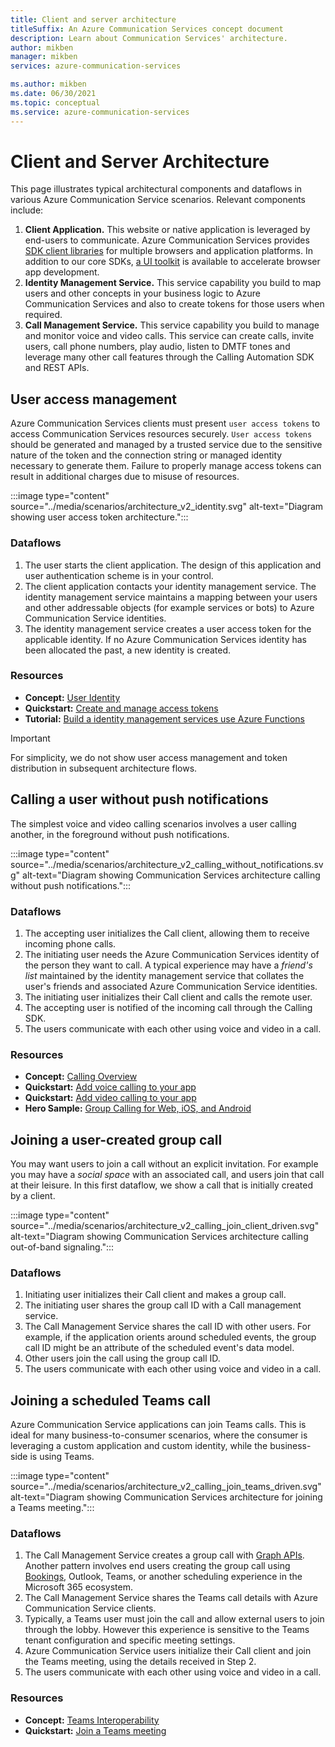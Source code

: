```yaml
---
title: Client and server architecture
titleSuffix: An Azure Communication Services concept document
description: Learn about Communication Services' architecture.
author: mikben
manager: mikben
services: azure-communication-services

ms.author: mikben
ms.date: 06/30/2021
ms.topic: conceptual
ms.service: azure-communication-services
---
```

# Client and Server Architecture

This page illustrates typical architectural components and dataflows in various Azure Communication Service scenarios. Relevant components include:

1. **Client Application.** This website or native application is leveraged by end-users to communicate. Azure Communication Services provides [SDK client libraries](sdk-options.md) for multiple browsers and application platforms. In addition to our core SDKs, [a UI toolkit](https://aka.ms/acsstorybook) is available to accelerate browser app development.
1. **Identity Management Service.**  This service capability you build to map users and other concepts in your business logic to Azure Communication Services and also to create tokens for those users when required.
1. **Call Management Service.**  This service capability you build to manage and monitor voice and video calls.  This service can create calls, invite users, call phone numbers, play audio, listen to DMTF tones and leverage many other call features through the Calling Automation SDK and REST APIs.


## User access management

Azure Communication Services clients must present `user access tokens` to access Communication Services resources securely. `User access tokens` should be generated and managed by a trusted service due to the sensitive nature of the token and the connection string or managed identity necessary to generate them. Failure to properly manage access tokens can result in additional charges due to misuse of resources.

:::image type="content" source="../media/scenarios/architecture_v2_identity.svg" alt-text="Diagram showing user access token architecture.":::

### Dataflows
1. The user starts the client application. The design of this application and user authentication scheme is in your control.
2. The client application contacts your identity management service. The identity management service maintains a mapping between your users and other addressable objects (for example services or bots) to Azure Communication Service identities.
3. The identity management service creates a user access token for the applicable identity. If no Azure Communication Services identity has been allocated the past, a new identity is created.  

### Resources
- **Concept:** [User Identity](identity-model.md)
- **Quickstart:** [Create and manage access tokens](../quickstarts/access-tokens.md)
- **Tutorial:** [Build a identity management services use Azure Functions](../tutorials/trusted-service-tutorial.md)

> [!IMPORTANT]
> For simplicity, we do not show user access management and token distribution in subsequent architecture flows.


## Calling a user without push notifications
The simplest voice and video calling scenarios involves a user calling another, in the foreground without push notifications.

:::image type="content" source="../media/scenarios/architecture_v2_calling_without_notifications.svg" alt-text="Diagram showing Communication Services architecture calling without push notifications.":::

### Dataflows

1. The accepting user initializes the Call client, allowing them to receive incoming phone calls.
2. The initiating user needs the Azure Communication Services identity of the person they want to call. A typical experience may have a *friend's list* maintained by the identity management service that collates the user's friends and associated Azure Communication Service identities.
3. The initiating user initializes their Call client and calls the remote user.
4. The accepting user is notified of the incoming call through the Calling SDK.
5. The users communicate with each other using voice and video in a call.

### Resources
- **Concept:** [Calling Overview](voice-video-calling/calling-sdk-features.md)
- **Quickstart:** [Add voice calling to your app](../quickstarts/voice-video-calling/getting-started-with-calling.md)
- **Quickstart:** [Add video calling to your app](../quickstarts/voice-video-calling/get-started-with-video-calling.md)
- **Hero Sample:** [Group Calling for Web, iOS, and Android](../samples/calling-hero-sample.md)


## Joining a user-created group call
You may want users to join a call without an explicit invitation. For example you may have a *social space* with an associated call, and users join that call at their leisure. In this first dataflow, we show a call that is initially created by a client.

:::image type="content" source="../media/scenarios/architecture_v2_calling_join_client_driven.svg" alt-text="Diagram showing Communication Services architecture calling out-of-band signaling.":::

### Dataflows
1. Initiating user initializes their Call client and makes a group call.
2. The initiating user shares the group call ID with a Call management service.
3. The Call Management Service shares the call ID with other users. For example, if the application orients around scheduled events, the group call ID might be an attribute of the scheduled event's data model.
4. Other users join the call using the group call ID.
5. The users communicate with each other using voice and video in a call.


## Joining a scheduled Teams call
Azure Communication Service applications can join Teams calls. This is ideal for many business-to-consumer scenarios, where the consumer is leveraging a custom application and custom identity, while the business-side is using Teams.

:::image type="content" source="../media/scenarios/architecture_v2_calling_join_teams_driven.svg" alt-text="Diagram showing Communication Services architecture for joining a Teams meeting.":::


### Dataflows
1. The Call Management Service creates a group call with [Graph APIs](https://docs.microsoft.com/graph/api/resources/onlinemeeting?view=graph-rest-1.0). Another pattern involves end users creating the group call using [Bookings](https://www.microsoft.com/microsoft-365/business/scheduling-and-booking-app), Outlook, Teams, or another scheduling experience in the Microsoft 365 ecosystem.
2. The Call Management Service shares the Teams call details with Azure Communication Service clients.
3. Typically, a Teams user must join the call and allow external users to join through the lobby. However this experience is sensitive to the Teams tenant configuration and specific meeting settings.
4. Azure Communication Service users initialize their Call client and join the Teams meeting, using the details received in Step 2.
5. The users communicate with each other using voice and video in a call.

### Resources
- **Concept:** [Teams Interoperability](teams-interop.md)
- **Quickstart:** [Join a Teams meeting](../quickstarts/voice-video-calling/get-started-teams-interop.md)
